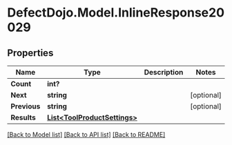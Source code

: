 # DefectDojo.Model.InlineResponse20029
## Properties

Name | Type | Description | Notes
------------ | ------------- | ------------- | -------------
**Count** | **int?** |  | 
**Next** | **string** |  | [optional] 
**Previous** | **string** |  | [optional] 
**Results** | [**List&lt;ToolProductSettings&gt;**](ToolProductSettings.md) |  | 

[[Back to Model list]](../README.md#documentation-for-models) [[Back to API list]](../README.md#documentation-for-api-endpoints) [[Back to README]](../README.md)

